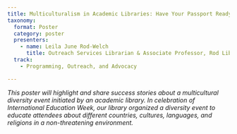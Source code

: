 ```yaml
---
title: Multiculturalism in Academic Libraries: Have Your Passport Ready
taxonomy:
  format: Poster
  category: poster
  presenters:
    - name: Leila June Rod-Welch
	  title: Outreach Services Librarian & Associate Professor, Rod Library - University of Northern Iowa 
  track:
    - Programming, Outreach, and Advocacy

---
```

_This poster will highlight and share success stories about a multicultural diversity event initiated by an academic library. In celebration of International Education Week, our library organized a diversity event to educate attendees about different countries, cultures, languages, and religions in a non-threatening environment._